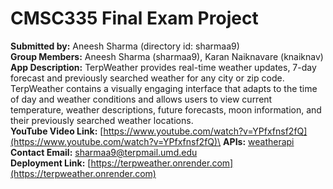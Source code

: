 # CMSC335 Final Exam Project

**Submitted by:** Aneesh Sharma (directory id: sharmaa9)\
**Group Members:** Aneesh Sharma (sharmaa9), Karan Naiknavare (knaiknav)\
**App Description:** TerpWeather provides real-time weather updates, 7-day forecast and previously searched weather for any city or zip code. TerpWeather contains a visually engaging interface that adapts to the time of day and weather conditions and allows users to view current temperature, weather descriptions, future forecasts, moon information, and their previously searched weather locations.\
**YouTube Video Link:** [https://www.youtube.com/watch?v=YPfxfnsf2fQ](https://www.youtube.com/watch?v=YPfxfnsf2fQ)\
**APIs:** [weatherapi](https://www.weatherapi.com)\
**Contact Email:** <sharmaa9@terpmail.umd.edu>\
**Deployment Link:** [https://terpweather.onrender.com](https://terpweather.onrender.com)